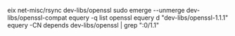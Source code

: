 eix net-misc/rsync dev-libs/openssl
sudo emerge --unmerge dev-libs/openssl-compat
equery -q list openssl
equery d "dev-libs/openssl-1.1.1"
equery -CN depends dev-libs/openssl | grep ":0/1.1"
